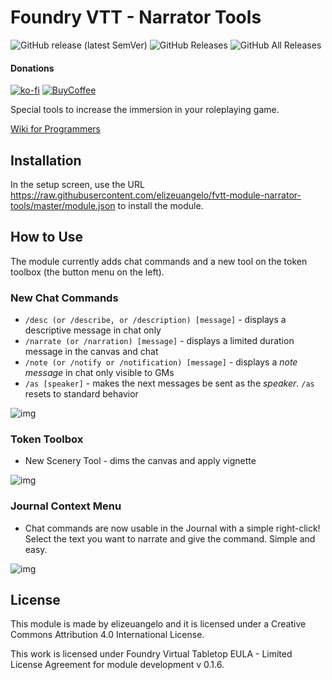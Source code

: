 # Foundry VTT - Narrator Tools

![GitHub release (latest SemVer)](https://img.shields.io/github/v/release/elizeuangelo/fvtt-module-narrator-tools)
![GitHub Releases](https://img.shields.io/github/downloads/elizeuangelo/fvtt-module-narrator-tools/latest/total)
![GitHub All Releases](https://img.shields.io/github/downloads/elizeuangelo/fvtt-module-narrator-tools/total?label=downloads)

#### Donations

[![ko-fi](https://img.shields.io/badge/Kofi-red.svg)](https://ko-fi.com/B0B024E6C)
[![BuyCoffee](https://img.shields.io/badge/coffee-%243-orange)](https://www.buymeacoffee.com/j6auA0z)

Special tools to increase the immersion in your roleplaying game.

[Wiki for Programmers](https://github.com/elizeuangelo/fvtt-module-narrator-tools/wiki)

## Installation

In the setup screen, use the URL https://raw.githubusercontent.com/elizeuangelo/fvtt-module-narrator-tools/master/module.json to install the module.

## How to Use

The module currently adds chat commands and a new tool on the token toolbox (the button menu on the left).

### New Chat Commands

-   `/desc (or /describe, or /description) [message]` - displays a descriptive message in chat only
-   `/narrate (or /narration) [message]` - displays a limited duration message in the canvas and chat
-   `/note (or /notify or /notification) [message]` - displays a _note message_ in chat only visible to GMs
-   `/as [speaker]` - makes the next messages be sent as the _speaker_. `/as` resets to standard behavior

![img](https://cdn.discordapp.com/attachments/542495303929036824/750483802719125634/narrator-tools_2.jpg)

### Token Toolbox

-   New Scenery Tool - dims the canvas and apply vignette

![img](https://cdn.discordapp.com/attachments/542495303929036824/750424196806475866/Example_narrator_tools.jpg)

### Journal Context Menu

-   Chat commands are now usable in the Journal with a simple right-click! Select the text you want to narrate and give the command. Simple and easy.

![img](https://cdn.discordapp.com/attachments/542495303929036824/756978823077298177/unknown.png)

## License

This module is made by elizeuangelo and it is licensed under a Creative Commons Attribution 4.0 International License.

This work is licensed under Foundry Virtual Tabletop EULA - Limited License Agreement for module development v 0.1.6.
